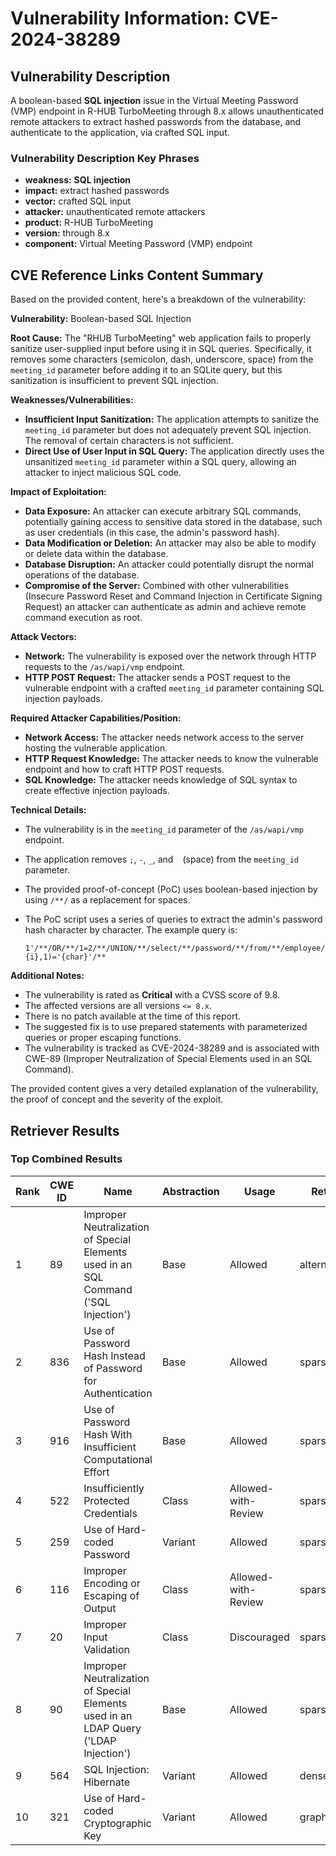 # Vulnerability Information: CVE-2024-38289

## Vulnerability Description
A boolean-based **SQL injection** issue in the Virtual Meeting Password (VMP) endpoint in R-HUB TurboMeeting through 8.x allows unauthenticated remote attackers to extract hashed passwords from the database, and authenticate to the application, via crafted SQL input.

### Vulnerability Description Key Phrases
- **weakness:** **SQL injection**
- **impact:** extract hashed passwords
- **vector:** crafted SQL input
- **attacker:** unauthenticated remote attackers
- **product:** R-HUB TurboMeeting
- **version:** through 8.x
- **component:** Virtual Meeting Password (VMP) endpoint

## CVE Reference Links Content Summary
Based on the provided content, here's a breakdown of the vulnerability:

**Vulnerability:** Boolean-based SQL Injection

**Root Cause:** The "RHUB TurboMeeting" web application fails to properly sanitize user-supplied input before using it in SQL queries. Specifically, it removes some characters (semicolon, dash, underscore, space) from the `meeting_id` parameter before adding it to an SQLite query, but this sanitization is insufficient to prevent SQL injection.

**Weaknesses/Vulnerabilities:**
*   **Insufficient Input Sanitization:** The application attempts to sanitize the `meeting_id` parameter but does not adequately prevent SQL injection. The removal of certain characters is not sufficient.
*   **Direct Use of User Input in SQL Query:** The application directly uses the unsanitized `meeting_id` parameter within a SQL query, allowing an attacker to inject malicious SQL code.

**Impact of Exploitation:**
*   **Data Exposure:** An attacker can execute arbitrary SQL commands, potentially gaining access to sensitive data stored in the database, such as user credentials (in this case, the admin's password hash).
*   **Data Modification or Deletion:** An attacker may also be able to modify or delete data within the database.
*   **Database Disruption:** An attacker could potentially disrupt the normal operations of the database.
*   **Compromise of the Server:**  Combined with other vulnerabilities (Insecure Password Reset and Command Injection in Certificate Signing Request) an attacker can authenticate as admin and achieve remote command execution as root.

**Attack Vectors:**
*   **Network:** The vulnerability is exposed over the network through HTTP requests to the `/as/wapi/vmp` endpoint.
*   **HTTP POST Request:**  The attacker sends a POST request to the vulnerable endpoint with a crafted `meeting_id` parameter containing SQL injection payloads.

**Required Attacker Capabilities/Position:**
*   **Network Access:** The attacker needs network access to the server hosting the vulnerable application.
*   **HTTP Request Knowledge:** The attacker needs to know the vulnerable endpoint and how to craft HTTP POST requests.
*   **SQL Knowledge:** The attacker needs knowledge of SQL syntax to create effective injection payloads.

**Technical Details:**
*   The vulnerability is in the `meeting_id` parameter of the `/as/wapi/vmp` endpoint.
*   The application removes `;`, `-`, `_`, and ` ` (space) from the `meeting_id` parameter.
*   The provided proof-of-concept (PoC) uses boolean-based injection by using `/**/` as a replacement for spaces.
*   The PoC script uses a series of queries to extract the admin's password hash character by character. The example query is:

    ```
    1'/**/OR/**/1=2/**/UNION/**/select/**/password/**/from/**/employee/**/where/**/email='admin'/**/AND/**/substr(password,{i},1)='{char}'/**
    ```
**Additional Notes:**

*   The vulnerability is rated as **Critical** with a CVSS score of 9.8.
*   The affected versions are all versions `<= 8.x`.
*   There is no patch available at the time of this report.
*   The suggested fix is to use prepared statements with parameterized queries or proper escaping functions.
*   The vulnerability is tracked as CVE-2024-38289 and is associated with CWE-89 (Improper Neutralization of Special Elements used in an SQL Command).

The provided content gives a very detailed explanation of the vulnerability, the proof of concept and the severity of the exploit.

## Retriever Results

### Top Combined Results

| Rank | CWE ID | Name | Abstraction | Usage  | Retrievers | Individual Scores |
|------|--------|------|-------------|-------|------------|-------------------|
| 1 | 89 | Improper Neutralization of Special Elements used in an SQL Command ('SQL Injection') | Base | Allowed | alternate_terms | 1.000 |
| 2 | 836 | Use of Password Hash Instead of Password for Authentication | Base | Allowed | sparse | 0.219 |
| 3 | 916 | Use of Password Hash With Insufficient Computational Effort | Base | Allowed | sparse | 0.209 |
| 4 | 522 | Insufficiently Protected Credentials | Class | Allowed-with-Review | sparse | 0.200 |
| 5 | 259 | Use of Hard-coded Password | Variant | Allowed | sparse | 0.198 |
| 6 | 116 | Improper Encoding or Escaping of Output | Class | Allowed-with-Review | sparse | 0.198 |
| 7 | 20 | Improper Input Validation | Class | Discouraged | sparse | 0.194 |
| 8 | 90 | Improper Neutralization of Special Elements used in an LDAP Query ('LDAP Injection') | Base | Allowed | sparse | 0.193 |
| 9 | 564 | SQL Injection: Hibernate | Variant | Allowed | dense | 0.538 |
| 10 | 321 | Use of Hard-coded Cryptographic Key | Variant | Allowed | graph | 0.002 |

